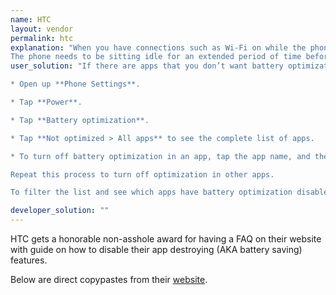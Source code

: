 ```yaml
---
name: HTC
layout: vendor
permalink: htc
explanation: "When you have connections such as Wi‍-Fi on while the phone is in sleep mode, some apps may still continue to use the battery. Starting from Android 6.0, battery optimization is enabled for all apps by default which helps prolong battery standby time when you’re not using the phone.
The phone needs to be sitting idle for an extended period of time before battery optimization takes effect."
user_solution: "If there are apps that you don’t want battery optimization enabled, you can turn the feature off in those apps.

* Open up **Phone Settings**.

* Tap **Power**.

* Tap **Battery optimization**.

* Tap **Not optimized > All apps** to see the complete list of apps.

* To turn off battery optimization in an app, tap the app name, and then tap **Don’t optimize > Done**.

Repeat this process to turn off optimization in other apps.

To filter the list and see which apps have battery optimization disabled, tap All apps > Not optimized."

developer_solution: ""
---
```


HTC gets a honorable non-asshole award for having a FAQ on their website with guide on how to disable their app destroying (AKA battery saving) features.

Below are direct copypastes from their [website](https://www.htc.com/us/support/htc-one-m9/howto/696906.html).

